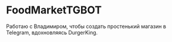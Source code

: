 # FoodMarketTGBOT
Работаю с Владимиром, чтобы создать простенький магазин в Telegram, вдохновляясь DurgerKing.
